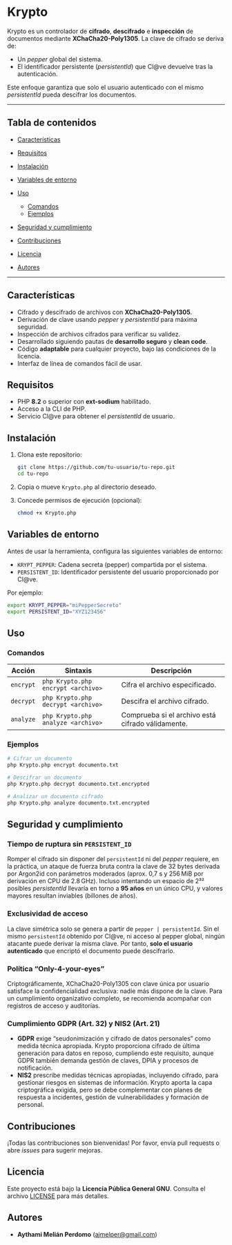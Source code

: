 # Krypto

Krypto es un controlador de **cifrado**, **descifrado** e **inspección** de documentos mediante **XChaCha20-Poly1305**. La clave de cifrado se deriva de:

* Un *pepper* global del sistema.
* El identificador persistente (*persistentId*) que Cl\@ve devuelve tras la autenticación.

Este enfoque garantiza que solo el usuario autenticado con el mismo *persistentId* pueda descifrar los documentos.

---

## Tabla de contenidos

* [Características](#características)
* [Requisitos](#requisitos)
* [Instalación](#instalación)
* [Variables de entorno](#variables-de-entorno)
* [Uso](#uso)

  * [Comandos](#comandos)
  * [Ejemplos](#ejemplos)
* [Seguridad y cumplimiento](#seguridad-y-cumplimiento)
* [Contribuciones](#contribuciones)
* [Licencia](#licencia)
* [Autores](#autores)

---

## Características

* Cifrado y descifrado de archivos con **XChaCha20-Poly1305**.
* Derivación de clave usando *pepper* y *persistentId* para máxima seguridad.
* Inspección de archivos cifrados para verificar su validez.
* Desarrollado siguiendo pautas de **desarrollo seguro** y **clean code**.
* Código **adaptable** para cualquier proyecto, bajo las condiciones de la licencia.
* Interfaz de línea de comandos fácil de usar.

## Requisitos

* PHP **8.2** o superior con **ext-sodium** habilitado.
* Acceso a la CLI de PHP.
* Servicio Cl\@ve para obtener el *persistentId* de usuario.

## Instalación

1. Clona este repositorio:

   ```bash
   git clone https://github.com/tu-usuario/tu-repo.git
   cd tu-repo
   ```
2. Copia o mueve `Krypto.php` al directorio deseado.
3. Concede permisos de ejecución (opcional):

   ```bash
   chmod +x Krypto.php
   ```

## Variables de entorno

Antes de usar la herramienta, configura las siguientes variables de entorno:

* `KRYPT_PEPPER`: Cadena secreta (pepper) compartida por el sistema.
* `PERSISTENT_ID`: Identificador persistente del usuario proporcionado por Cl\@ve.

Por ejemplo:

```bash
export KRYPT_PEPPER="miPepperSecreto"
export PERSISTENT_ID="XYZ123456"
```

## Uso

### Comandos

| Acción    | Sintaxis                           | Descripción                                       |
| --------- | ---------------------------------- | ------------------------------------------------- |
| `encrypt` | `php Krypto.php encrypt <archivo>` | Cifra el archivo especificado.                    |
| `decrypt` | `php Krypto.php decrypt <archivo>` | Descifra el archivo cifrado.                      |
| `analyze` | `php Krypto.php analyze <archivo>` | Comprueba si el archivo está cifrado válidamente. |

### Ejemplos

```bash
# Cifrar un documento
php Krypto.php encrypt documento.txt

# Descifrar un documento
php Krypto.php decrypt documento.txt.encrypted

# Analizar un documento cifrado
php Krypto.php analyze documento.txt.encrypted
```

## Seguridad y cumplimiento

### Tiempo de ruptura sin `PERSISTENT_ID`

Romper el cifrado sin disponer del `persistentId` ni del *pepper* requiere, en la práctica, un ataque de fuerza bruta contra la clave de 32 bytes derivada por Argon2id con parámetros moderados (aprox. 0,7 s y 256 MiB por derivación en CPU de 2.8 GHz). Incluso intentando un espacio de 2³² posibles *persistentId* llevaría en torno a **95 años** en un único CPU, y valores mayores resultan inviables (billones de años).

### Exclusividad de acceso

La clave simétrica solo se genera a partir de `pepper | persistentId`. Sin el mismo `persistentId` obtenido por Cl\@ve, ni acceso al pepper global, ningún atacante puede derivar la misma clave. Por tanto, **solo el usuario autenticado** que encriptó el documento puede descifrarlo.

### Política “Only-4-your-eyes”

Criptográficamente, XChaCha20-Poly1305 con clave única por usuario satisface la confidencialidad exclusiva: nadie más dispone de la clave. Para un cumplimiento organizativo completo, se recomienda acompañar con registros de acceso y auditorías.

### Cumplimiento GDPR (Art. 32) y NIS2 (Art. 21)

* **GDPR** exige “seudonimización y cifrado de datos personales” como medida técnica apropiada. Krypto proporciona cifrado de última generación para datos en reposo, cumpliendo este requisito, aunque GDPR también demanda gestión de claves, DPIA y procesos de notificación.
* **NIS2** prescribe medidas técnicas apropiadas, incluyendo cifrado, para gestionar riesgos en sistemas de información. Krypto aporta la capa criptográfica exigida, pero se debe complementar con planes de respuesta a incidentes, gestión de vulnerabilidades y formación de personal.

## Contribuciones

¡Todas las contribuciones son bienvenidas! Por favor, envía pull requests o abre *issues* para sugerir mejoras.

## Licencia

Este proyecto está bajo la **Licencia Pública General GNU**. Consulta el archivo [LICENSE](LICENSE) para más detalles.

## Autores

* **Aythami Melián Perdomo** ([ajmelper@gmail.com](mailto:ajmelper@gmail.com))

